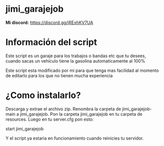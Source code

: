 # jimi_garajejob
**Mi discord:** https://discord.gg/jRExhKV7UA

# Información del script
Este script es un garaje para los trabajos o bandas etc que tu desees, cuando sacas un vehículo tiene la gasolina automaticamente al 100%

Este script esta modificado por mi para que tenga mas facilidad al momento de editarlo para los que no tienen mucha experiencia

# ¿Como instalarlo?

Descarga y extrae el archivo zip.
Renombra la carpeta de jimi_garajejob-main a jimi_garajejob.
Pon la carpeta jimi_garajejob en tu carpeta de resources.
Luego en tu server.cfg pon esto:

start jimi_garajejob

Y el script ya estaria en funcionamiento cuando reinicies tu servidor.
